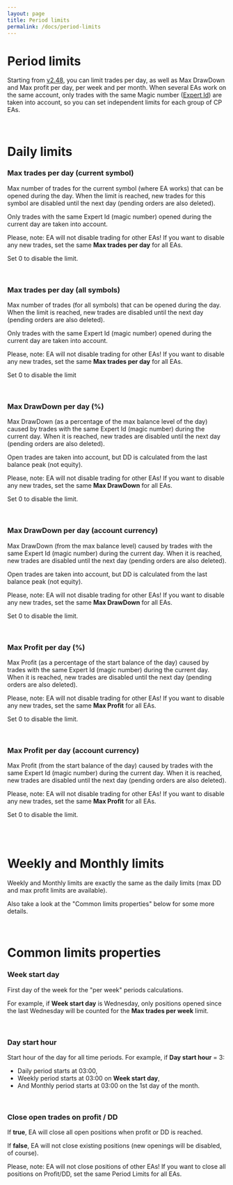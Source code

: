 ```yaml
---
layout: page
title: Period limits
permalink: /docs/period-limits
---
```


# Period limits

Starting from [v2.48](/docs/versions-history#20220702-248), you can limit trades per day, as well as Max DrawDown and Max profit per day, per week and per month. When several EAs work on the same account, only trades with the same Magic number ([Expert Id](https://communitypowerea.com/docs/main-parameters#expert-id)) are taken into account, so you can set independent limits for each group of CP EAs.


<br />

# Daily limits

### Max trades per day (current symbol)

Max number of trades for the current symbol (where EA works) that can be opened during the day. When the limit is reached, new trades for this symbol are disabled until the next day (pending orders are also deleted).

Only trades with the same Expert Id (magic number) opened during the current day are taken into account.

Please, note: EA will not disable trading for other EAs! If you want to disable any new trades, set the same **Max trades per day** for all EAs.

Set 0 to disable the limit.

<br />

### Max trades per day (all symbols)

Max number of trades (for all symbols) that can be opened during the day. When the limit is reached, new trades are disabled until the next day (pending orders are also deleted).

Only trades with the same Expert Id (magic number) opened during the current day are taken into account.

Please, note: EA will not disable trading for other EAs! If you want to disable any new trades, set the same **Max trades per day** for all EAs.

Set 0 to disable the limit

<br />

### Max DrawDown per day (%)

Max DrawDown (as a percentage of the max balance level of the day) caused by trades with the same Expert Id (magic number) during the current day. When it is reached, new trades are disabled until the next day (pending orders are also deleted).

Open trades are taken into account, but DD is calculated from the last balance peak (not equity).

Please, note: EA will not disable trading for other EAs! If you want to disable any new trades, set the same **Max DrawDown** for all EAs.

Set 0 to disable the limit.

<br />

### Max DrawDown per day (account currency)

Max DrawDown (from the max balance level) caused by trades with the same Expert Id (magic number) during the current day. When it is reached, new trades are disabled until the next day (pending orders are also deleted).

Open trades are taken into account, but DD is calculated from the last balance peak (not equity).

Please, note: EA will not disable trading for other EAs! If you want to disable any new trades, set the same **Max DrawDown** for all EAs.

Set 0 to disable the limit.

<br />

### Max Profit per day (%)

Max Profit (as a percentage of the start balance of the day) caused by trades with the same Expert Id (magic number) during the current day. When it is reached, new trades are disabled until the next day (pending orders are also deleted).

Please, note: EA will not disable trading for other EAs! If you want to disable any new trades, set the same **Max Profit** for all EAs.

Set 0 to disable the limit.

<br />

### Max Profit per day (account currency)

Max Profit (from the start balance of the day) caused by trades with the same Expert Id (magic number) during the current day. When it is reached, new trades are disabled until the next day (pending orders are also deleted).

Please, note: EA will not disable trading for other EAs! If you want to disable any new trades, set the same **Max Profit** for all EAs.

Set 0 to disable the limit.

<br />
<br />

# Weekly and Monthly limits

Weekly and Monthly limits are exactly the same as the daily limits (max DD and max profit limits are available).

Also take a look at the "Common limits properties" below for some more details.


<br />

# Common limits properties

### Week start day

First day of the week for the "per week" periods calculations.

For example, if **Week start day** is Wednesday, only positions opened since the last Wednesday will be counted for the **Max trades per week** limit.

<br />

### Day start hour

Start hour of the day for all time periods.
For example, if **Day start hour** = 3:
* Daily period starts at 03:00,
* Weekly period starts at 03:00 on **Week start day**,
* And Monthly period starts at 03:00 on the 1st day of the month.

<br />

### Close open trades on profit / DD

If **true**, EA will close all open positions when profit or DD is reached.

If **false**, EA will not close existing positions (new openings will be disabled, of course).

Please, note: EA will not close positions of other EAs! If you want to close all positions on Profit/DD, set the same Period Limits for all EAs.

